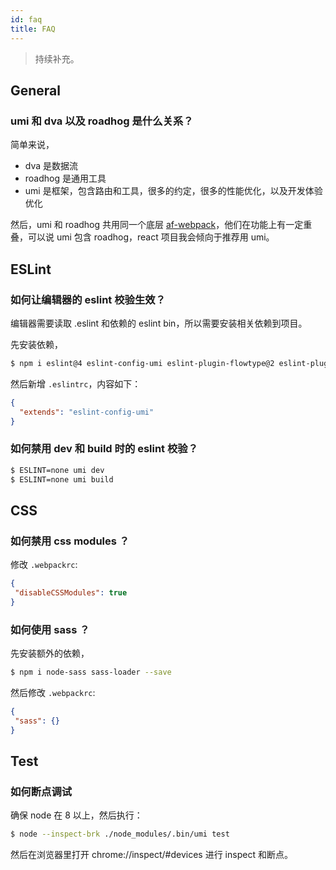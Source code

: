 ```yaml
---
id: faq
title: FAQ
---
```


> 持续补充。

## General

### umi 和 dva 以及 roadhog 是什么关系？

简单来说，

* dva 是数据流
* roadhog 是通用工具
* umi 是框架，包含路由和工具，很多的约定，很多的性能优化，以及开发体验优化

然后，umi 和 roadhog 共用同一个底层 [af-webpack](https://github.com/umijs/umi/tree/master/packages/af-webpack)，他们在功能上有一定重叠，可以说 umi 包含 roadhog，react 项目我会倾向于推荐用 umi。

## ESLint

### 如何让编辑器的 eslint 校验生效？

编辑器需要读取 .eslint 和依赖的 eslint bin，所以需要安装相关依赖到项目。

先安装依赖，

```bash
$ npm i eslint@4 eslint-config-umi eslint-plugin-flowtype@2 eslint-plugin-import@2 eslint-plugin-jsx-a11y@5 eslint-plugin-react@7 --save-dev
```

然后新增 `.eslintrc`，内容如下：

```json
{
  "extends": "eslint-config-umi"
}
```

### 如何禁用 dev 和 build 时的 eslint 校验？

```bash
$ ESLINT=none umi dev
$ ESLINT=none umi build
```

## CSS

### 如何禁用 css modules ？

修改 `.webpackrc`:

```json
{
 "disableCSSModules": true
}
```

### 如何使用 sass ？

先安装额外的依赖，

```bash
$ npm i node-sass sass-loader --save
```

然后修改 `.webpackrc`:

```json
{
 "sass": {}
}
```

## Test

### 如何断点调试

确保 node 在 8 以上，然后执行：

```bash
$ node --inspect-brk ./node_modules/.bin/umi test
```

然后在浏览器里打开 chrome://inspect/#devices 进行 inspect 和断点。
